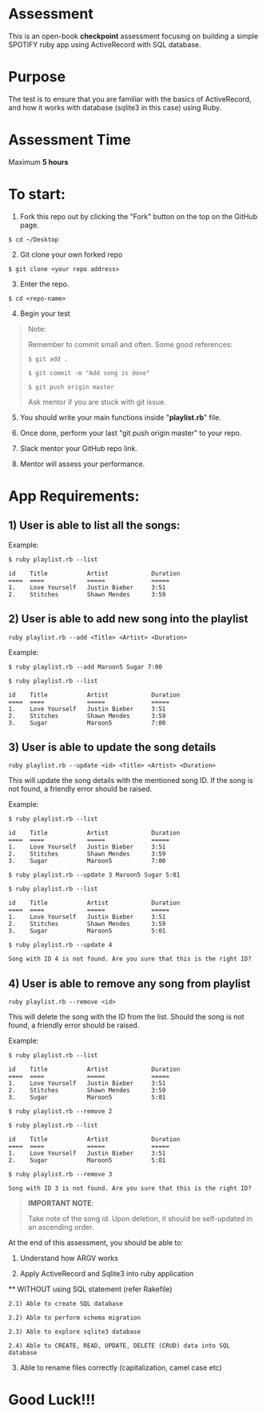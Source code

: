 # Assessment

This is an open-book **checkpoint** assessment focusing on building a
simple SPOTIFY ruby app using ActiveRecord with SQL database.


# Purpose
The test is to ensure that you are familiar with the basics of ActiveRecord,
and how it works with database (sqlite3 in this case) using Ruby.


# Assessment Time
Maximum **5 hours**




# To start:
1) Fork this repo out by clicking the "Fork" button on the top on the GitHub page.

```
$ cd ~/Desktop
```

2) Git clone your own forked repo

```
$ git clone <your repo address>
```

3) Enter the repo.
```
$ cd <repo-name>
```

4) Begin your test

> Note:
>
> Remember to commit small and often. Some good references:
>
> ```$ git add .```
>
> ```$ git commit -m "Add song is done"```
>
> ```$ git push origin master```
>
> Ask mentor if you are stuck with git issue.

5) You should write your main functions inside "**playlist.rb**" file.

6) Once done, perform your last "git push origin master" to your repo.

7) Slack mentor your GitHub repo link.

8) Mentor will assess your performance.






# App Requirements:


## 1) User is able to list all the songs:

Example:
```
$ ruby playlist.rb --list

id    Title           Artist            Duration
====  ====            =====             =====
1.    Love Yourself   Justin Bieber     3:51
2.    Stitches        Shawn Mendes      3:59

```



## 2) User is able to add new song into the playlist

```ruby playlist.rb --add <Title> <Artist> <Duration>```

Example:

```
$ ruby playlist.rb --add Maroon5 Sugar 7:00

$ ruby playlist.rb --list

id    Title           Artist            Duration
====  ====            =====             =====
1.    Love Yourself   Justin Bieber     3:51
2.    Stitches        Shawn Mendes      3:59
3.    Sugar           Maroon5           7:00
```



## 3) User is able to update the song details
```
ruby playlist.rb --update <id> <Title> <Artist> <Duration>
```


This will update the song details with the mentioned song ID. If the song
is not found, a friendly error should be raised.

Example:

```
$ ruby playlist.rb --list

id    Title           Artist            Duration
====  ====            =====             =====
1.    Love Yourself   Justin Bieber     3:51
2.    Stitches        Shawn Mendes      3:59
3.    Sugar           Maroon5           7:00

$ ruby playlist.rb --update 3 Maroon5 Sugar 5:01

$ ruby playlist.rb --list

id    Title           Artist            Duration
====  ====            =====             =====
1.    Love Yourself   Justin Bieber     3:51
2.    Stitches        Shawn Mendes      3:59
3.    Sugar           Maroon5           5:01

$ ruby playlist.rb --update 4

Song with ID 4 is not found. Are you sure that this is the right ID?

```




## 4) User is able to remove any song from playlist
```
ruby playlist.rb --remove <id>
```


This will delete the song with the ID from the list. Should the song is
not found, a friendly error should be raised.

Example:

```
$ ruby playlist.rb --list

id    Title           Artist            Duration
====  ====            =====             =====
1.    Love Yourself   Justin Bieber     3:51
2.    Stitches        Shawn Mendes      3:59
3.    Sugar           Maroon5           5:01

$ ruby playlist.rb --remove 2

$ ruby playlist.rb --list

id    Title           Artist            Duration
====  ====            =====             =====
1.    Love Yourself   Justin Bieber     3:51
2.    Sugar           Maroon5           5:01

$ ruby playlist.rb --remove 3

Song with ID 3 is not found. Are you sure that this is the right ID?

```

>**IMPORTANT NOTE**:
>
> Take note of the song id. Upon deletion, it should be self-updated
> in an ascending order.




At the end of this assessment, you should be able to:


1) Understand how ARGV works

2) Apply ActiveRecord and Sqlite3 into ruby application

** WITHOUT using SQL statement (refer Rakefile)

    2.1) Able to create SQL database

    2.2) Able to perform schema migration

    2.3) Able to explore sqlite3 database

    2.4) Able to CREATE, READ, UPDATE, DELETE (CRUD) data into SQL database

3) Able to rename files correctly (capitalization, camel case etc)



# Good Luck!!!
